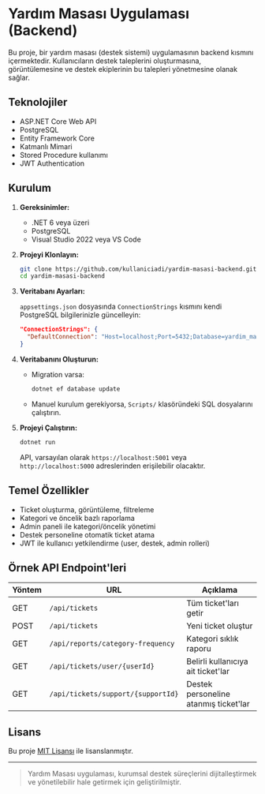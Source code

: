 # Yardım Masası Uygulaması (Backend)

Bu proje, bir yardım masası (destek sistemi) uygulamasının backend kısmını içermektedir. Kullanıcıların destek taleplerini oluşturmasına, görüntülemesine ve destek ekiplerinin bu talepleri yönetmesine olanak sağlar.

## Teknolojiler

- ASP.NET Core Web API
- PostgreSQL
- Entity Framework Core
- Katmanlı Mimari
- Stored Procedure kullanımı
- JWT Authentication

## Kurulum

1. **Gereksinimler:**
   - .NET 6 veya üzeri
   - PostgreSQL
   - Visual Studio 2022 veya VS Code

2. **Projeyi Klonlayın:**

   ```bash
   git clone https://github.com/kullaniciadi/yardim-masasi-backend.git
   cd yardim-masasi-backend
   ```

3. **Veritabanı Ayarları:**

   `appsettings.json` dosyasında `ConnectionStrings` kısmını kendi PostgreSQL bilgilerinizle güncelleyin:

   ```json
   "ConnectionStrings": {
     "DefaultConnection": "Host=localhost;Port=5432;Database=yardim_masasi;Username=postgres;Password=sifre"
   }
   ```

4. **Veritabanını Oluşturun:**

   - Migration varsa:
     ```bash
     dotnet ef database update
     ```
   - Manuel kurulum gerekiyorsa, `Scripts/` klasöründeki SQL dosyalarını çalıştırın.

5. **Projeyi Çalıştırın:**

   ```bash
   dotnet run
   ```

   API, varsayılan olarak `https://localhost:5001` veya `http://localhost:5000` adreslerinden erişilebilir olacaktır.

## Temel Özellikler

- Ticket oluşturma, görüntüleme, filtreleme
- Kategori ve öncelik bazlı raporlama
- Admin paneli ile kategori/öncelik yönetimi
- Destek personeline otomatik ticket atama
- JWT ile kullanıcı yetkilendirme (user, destek, admin rolleri)

## Örnek API Endpoint'leri

| Yöntem | URL | Açıklama |
|--------|-----|----------|
| GET | `/api/tickets` | Tüm ticket'ları getir |
| POST | `/api/tickets` | Yeni ticket oluştur |
| GET | `/api/reports/category-frequency` | Kategori sıklık raporu |
| GET | `/api/tickets/user/{userId}` | Belirli kullanıcıya ait ticket'lar |
| GET | `/api/tickets/support/{supportId}` | Destek personeline atanmış ticket'lar |

## Lisans

Bu proje [MIT Lisansı](LICENSE) ile lisanslanmıştır.

---

> Yardım Masası uygulaması, kurumsal destek süreçlerini dijitalleştirmek ve yönetilebilir hale getirmek için geliştirilmiştir.
